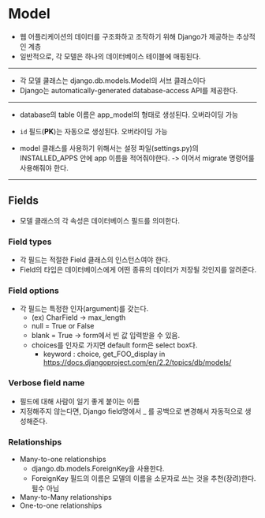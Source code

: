 # Model
* 웹 어플리케이션의 데이터를 구조화하고 조작하기 위해 Django가 제공하는 추상적인 계층
* 일반적으로, 각 모델은 하나의 데이터베이스 테이블에 매핑된다.
---
* 각 모델 쿨래스는 django.db.models.Model의 서브 클래스이다
* Django는 automatically-generated database-access API를 제공한다.
---
* database의 table 이름은 app_model의 형태로 생성된다. 오버라이딩 가능
* `id` 필드(<strong>PK</strong>)는 자동으로 생성된다. 오버라이딩 가능

* model 클래스를 사용하기 위해서는 설정 파일(settings.py)의 INSTALLED_APPS 안에 app 이름을 적어줘야한다. -> 이어서 migrate 명령어룰 사용해줘야 한다.
---
## Fields
* 모델 클래스의 각 속성은 데이터베이스 필드를 의미한다.

### Field types
* 각 필드는 적절한 Field 클래스의 인스턴스여야 한다.
* Field의 타입은 데이터베이스에게 어떤 종류의 데이터가 저장될 것인지를 알려준다.

### Field options
* 각 필드는 특정한 인자(argument)를 갖는다.
  * (ex) CharField -> max_length
  * null = True or False
  * blank = True -> form에서 빈 값 입력받을 수 있음.
  * choices를 인자로 가지면 default form은 select box다.
    * keyword : choice, get_FOO_display in https://docs.djangoproject.com/en/2.2/topics/db/models/

### Verbose field name
* 필드에 대해 사람이 일기 좋게 붙이는 이름
* 지정해주지 않는다면, Django field명에서 _ 를 공백으로 변경해서 자동적으로 생성해준다.

### Relationships
* Many-to-one relationships
  * django.db.models.ForeignKey을 사용한다.
  * ForeignKey 필드의 이름은 모델의 이름을 소문자로 쓰는 것을 추천(장려)한다. 필수 아님
* Many-to-Many relationships
* One-to-one relationships
